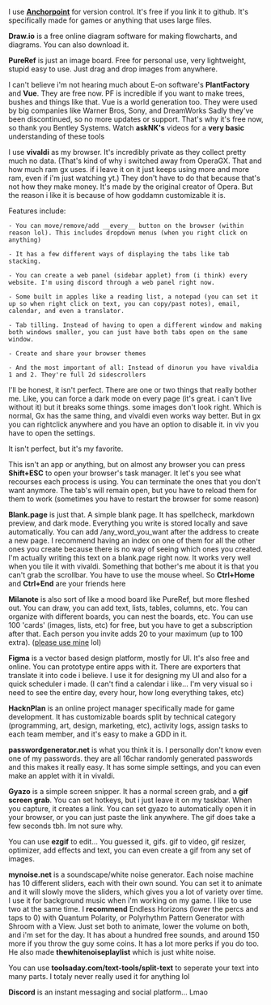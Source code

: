 I use **[Anchorpoint](https://www.anchorpoint.app)** for version control. It's free if you link it to github. It's specifically made for games or anything that uses large files.


**Draw.io** is a free online diagram software for making flowcharts, and diagrams. You can also download it.


**PureRef** is just an image board. Free for personal use, very lightweight, stupid easy to use. Just drag and drop images from anywhere.


I can't believe i'm not hearing much about E-on software's **PlantFactory** and **Vue**. They are free now. PF is incredible if you want to make trees, bushes and things like that. Vue is a world generation too. They were used by big companies like Warner Bros, Sony, and DreamWorks
 Sadly they've been discontinued, so no more updates or support. That's why it's free now, so thank you Bentley Systems. Watch __askNK's__ videos for a __very basic__ understanding of these tools


I use **vivaldi** as my browser. It's incredibly private as they collect pretty much no data. (That's kind of why i switched away from OperaGX. That and how much ram gx uses. if i leave it on it just keeps using more and more ram, even if i'm just watching yt.) They don't have to do that because that's not how they make money. It's made by the original creator of Opera.
But the reason i like it is because of how goddamn customizable it is.

Features include:

	- You can move/remove/add __every__ button on the browser (within reason lol). This includes dropdown menus (when you right click on anything)

	- It has a few different ways of displaying the tabs like tab stacking.

	- You can create a web panel (sidebar applet) from (i think) every website. I'm using discord through a web panel right now.

	- Some built in apples like a reading list, a notepad (you can set it up so when right click on text, you can copy/past notes), email, calendar, and even a translator.

	- Tab tilling. Instead of having to open a different window and making both windows smaller, you can just have both tabs open on the same window.

	- Create and share your browser themes

	- And the most important of all: Instead of dinorun you have vivaldia 1 and 2. They're full 2d sidescrollers

I'll be honest, it isn't perfect. There are one or two things that really bother me. Like, you can force a dark mode on every page (it's great. i can't live without it) but it breaks some things. some images don't look right. Which is normal, Gx has the same thing, and vivaldi even works way better. But in gx you can rightclick anywhere and you have an option to disable it. in viv you have to open the settings.

It isn't perfect, but it's my favorite.


This isn't an app or anything, but on almost any browser you can press **Shift+ESC** to open your browser's task manager. It let's you see what recourses each process is using. You can terminate the ones that you don't want anymore. The tab's will remain open, but you have to reload them for them to work (sometimes you have to restart the browser for some reason)


**Blank.page** is just that. A simple blank page. It has spellcheck, markdown preview, and dark mode. Everything you write is stored locally and save automatically. You can add /any_word_you_want after the address to create a new page. I recommend having an index on one of them for all the other ones you create because there is no way of seeing which ones you created.
I'm actually writing this text on a blank.page right now.
It works very well when you tile it with vivaldi.
Something that bother's me about it is that you can't grab the scrollbar. You have to use the mouse wheel. So __Ctrl+Home__ and __Ctrl+End__ are your friends here


**Milanote** is also sort of like a mood board like PureRef, but more fleshed out. You can draw, you can add text, lists, tables, columns, etc. You can organize with different boards, you can nest the boards, etc.
You can use 100 'cards' (images, lists, etc) for free, but you have to get a subscription after that. Each person you invite adds 20 to your maximum (up to 100 extra). ([please use mine](https://www.milanote.com/refer/rcEONdHa0eJ1JUwn8p) lol)


**Figma** is a vector based design platform, mostly for UI. It's also free and online. You can prototype entire apps with it. There are exporters that translate it into code i believe. I use it for designing my UI and also for a quick scheduler i made. (I can't find a calendar i like... I'm very visual so i need to see the entire day, every hour, how long everything takes, etc)


**HacknPlan** is an online project manager specifically made for game development. It has customizable boards split by technical category (programming, art, design, marketing, etc), activity logs, assign tasks to each team member, and it's easy to make a GDD in it.


**passwordgenerator.net** is what you think it is. I personally don't know even one of my passwords. they are all 16char randomly generated passwords and this makes it really easy. It has some simple settings, and you can even make an applet with it in vivaldi.


**Gyazo** is a simple screen snipper. It has a normal screen grab, and a __gif screen grab__. You can set hotkeys, but i just leave it on my taskbar. When you capture, it creates a link. You can set gyazo to automatically open it in your browser, or you can just paste the link anywhere. The gif does take a few seconds tbh. Im not sure why.


You can use **ezgif** to edit... You guessed it, gifs. gif to video, gif resizer, optimizer, add effects and text, you can even create a gif from any set of images.


**mynoise.net** is a soundscape/white noise generator. Each noise machine has 10 different sliders, each with their own sound. You can set it to animate and it will slowly move the sliders, which gives you a lot of variety over time.
I use it for background music when i'm working on my game. 
I like to use two at the same time. I __recommend__ Endless Horizons  (lower the percs and taps to 0) with Quantum Polarity, or Polyrhythm Pattern Generator with Shroom with a View. Just set both to animate, lower the volume on both, and i'm set for the day.
It has about a hundred free sounds, and around 150 more if you throw the guy some coins. It has a lot more perks if you do too.
He also made **thewhitenoiseplaylist** which is just white noise.


You can use **toolsaday.com/text-tools/split-text** to seperate your text into many parts. I totaly never really used it for anything lol


**Discord** is an instant messaging and social platform... Lmao
